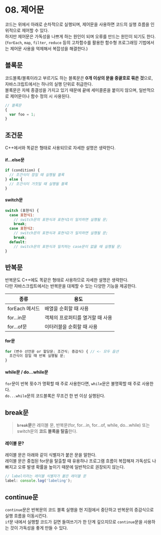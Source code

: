 # 08. 제어문 
코드는 위에서 아래로 순차적으로 실행되며, 제어문을 사용하면 코드의 실행 흐름을 인위적으로 제어할 수 있다.         
하지만 제어문은 가독성을 나쁘게 하는 원인이 되며 오류를 만드는 원인이 되기도 한다.               
(`forEach`, `map`, `filter`, `reduce` 등의 고차함수를 활용한 함수형 프로그래밍 기법에서는 제어문 사용을 억제해서 복잡성을 해결한다.)         
## 블록문
코드블록/블록이라고 부르기도 하는 블록문은 **0개 이상의 문을 중괄호로 묶은 것**으로, 자바스크립트에서는 하나의 실행 단위로 취급한다.         
블록문은 자체 종결성을 가지고 있기 때문에 끝에 세미콜론을 붙이지 않으며, 일반적으로 제어문이나 함수 정의 시 사용된다.         
```js
// 블록문
{
  var foo = 1;
}
```
## 조건문
C++에서와 똑같은 형태로 사용되므로 자세한 설명은 생략한다.         
#### if...else문
```js
if (condition) {
  // 조건식이 참일 때 실행될 블록
} else {
  // 조건식이 거짓일 때 실행될 블록
}
```
#### switch문
```js
switch (표현식) {
  case 표현식1:
    // switch문의 표현식과 표현식1이 일치하면 실행될 문;
    break;
  case 표현식2:
    // switch문의 표현식과 표현식2가 일치하면 실행될 문;
    break;
  default:
    // switch문의 표현식과 일치하는 case문이 없을 때 실행될 문;
}
```

## 반복문
반복문도 C++에도 똑같은 형태로 사용하므로 자세한 설명은 생략한다.        
다만 자바스크립트에서는 반복문을 대체할 수 있는 다양한 기능을 제공한다.        

|종류|용도|      
|---|---|          
|forEach 메서드|배열을 순회할 때 사용|          
|for...in문|객체의 프로퍼티를 열거할 때 사용|          
|for...of문|이터러블을 순회할 때 사용|          

#### for문
```js
for (변수 선언문 or 할당문; 조건식; 증감식) { // <- 모두 옵션
  조건식이 참일 때 반복 실행될 문;
}
```
#### while문 / do...while문
`for`문이 반복 횟수가 명확할 때 주로 사용한다면, `while`문은 불명확할 때 주로 사용한다.        
`do...while`문의 코드블록은 무조건 한 번 이상 실행된다.            

## break문
>**`break`문**은 레이블 문, 반복문(for, for...in, for...of, while, do...while) 또는 switch문의 **코드 블록을 탈출**한다.            

#### 레이블 문?
레이블 문은 아래와 같이 식별자가 붙은 문을 말한다.     
레이블 문은 중첩된 for문을 탈출할 때 유용하나 프로그램 흐름이 복잡해져 가독성도 나빠지고 오류 발생 확률을 높이기 때문에 일반적으로 권장되지 않는다.         
```js
// label이라는 레이블 식별자가 붙은 레이블 문
label: console.log('labeling');
```

## continue문
`continue`문은 반복문의 코드 블록 실행을 현 지점에서 중단하고 반복문의 증감식으로 실행 흐름을 이동시킨다.          
`if`문 내에서 실행할 코드가 길면 들여쓰기가 한 단계 깊으지므로 `continue`문을 사용하는 것이 가독성을 좋게 만들 수 있다.          
